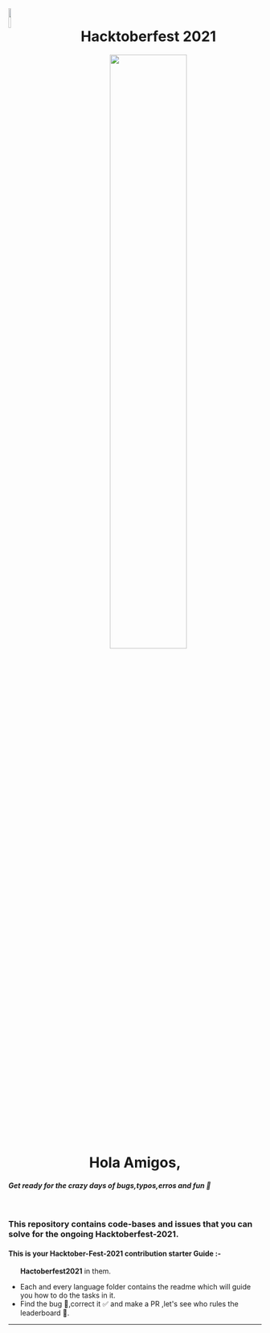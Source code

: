 <img src='https://github.githubassets.com/images/modules/logos_page/GitHub-Mark.png' width='10%' align='left'>

<h1 align="center"> Hacktoberfest 2021 </h1>
<p align='center'><img src='https://hacktoberfest.digitalocean.com/_nuxt/img/logo-hacktoberfest-full.f42e3b1.svg' width='55%'>

<p align='center'><h1 align='center'>Hola Amigos,<h4 style='font-style:italic'>
Get ready for the crazy days of bugs,typos,erros and fun 🥳</h4> </h1></p>
 <br>

### This repository contains code-bases and issues that you can solve for the ongoing Hacktoberfest-2021.

####  This is your Hacktober-Fest-2021 contribution starter Guide :-

<ul>

<strong>Hactoberfest2021</strong> in them.</li>
<li>Each and every language folder contains the readme which will guide you how to do the tasks in it.</li>
<li>Find the bug 🐞,correct it ✅ and make a PR ,let's see who rules the leaderboard 🥇.</li>
</ul>
<hr>



